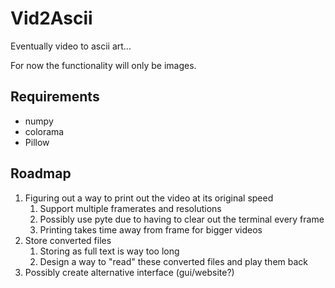 # Vid2Ascii
Eventually video to ascii art...

For now the functionality will only be images.

## Requirements
- numpy
- colorama
- Pillow

## Roadmap
1. Figuring out a way to print out the video at its original speed 
   1. Support multiple framerates and resolutions
   2. Possibly use pyte due to having to clear out the terminal every frame
   3. Printing takes time away from frame for bigger videos
2. Store converted files 
   1. Storing as full text is way too long
   2. Design a way to "read" these converted files and play them back
3. Possibly create alternative interface (gui/website?)

  
